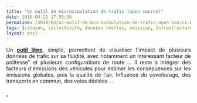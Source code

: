 ```yaml
---
title: "Un outil de microsimulation de trafic (open source)"
date: 2010-04-21 17:55:38
permalink: /2010/04/un-outil-de-microsimulation-de-trafic-open-source.html
tags: [citoyen, collectivité, données réelles, emission, Infrastructure, internet, open source, partage de données, partage de la voirie, temporalité]
layout: post
---
```


<p style="text-align: justify">Un <strong><a href="http://vwitme011.vkw.tu-dresden.de/~treiber/MicroApplet/" target="_blank">outil libre</a></strong>, simple, permettant de visualiser l'impact de plusieurs données de trafic sur sa fluidité, avec notamment un intéressant facteur de politesse" et plusieurs configurations de route ... Il reste à intégrer des facteurs d'émissions des véhicules pour estimer les conséquences sur les émissions globales, puis la qualité de l'air. Influence du covoiturage, des transports en commun, des voies dédiées ... </p> <p> <a href="https://gabrielplassat.github.io/transportsdufutur/wp-content/uploads/sites/6/old/6a0120a66d2ad4970b0133ecd76dca970b-pi.jpg"" rel=""lightbox""><img alt=""Simul_trafic"" border=""0"" class=""asset asset-image at-xid-6a0120a66d2ad4970b0133ecd76dca970b "" src=""/wp-content/uploads/sites/6/old/6a0120a66d2ad4970b0133ecd76dca970b-500pi.jpg"" title=""Simul_trafic"" /></a> <br /> <a href="https://gabrielplassat.github.io/transportsdufutur/wp-content/uploads/sites/6/old/6a0120a66d2ad4970b01348007947a970c-pi.jpg"" rel=""lightbox""><img alt=""Simul_trafic2"" border=""0"" class=""asset asset-image at-xid-6a0120a66d2ad4970b01348007947a970c "" src=""/wp-content/uploads/sites/6/old/6a0120a66d2ad4970b01348007947a970c-320pi.jpg"" title=""Simul_trafic2"" /></a> <br /> </p>"
